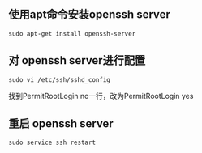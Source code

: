 ## 使用apt命令安装openssh server

```sudo apt-get install openssh-server```


## 对 openssh server进行配置

```sudo vi /etc/ssh/sshd_config```

找到PermitRootLogin no一行，改为PermitRootLogin yes

 
## 重启 openssh server

```sudo service ssh restart```
